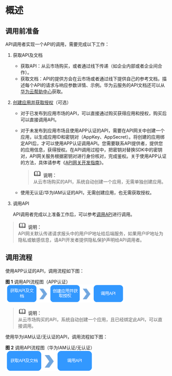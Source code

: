 # 概述<a name="apig-zh-ug-180307008"></a>

## 调用前准备<a name="section173921475315"></a>

API调用者实现一个API的调用，需要完成以下工作：

1.  获取API及文档
    -   获取API：从云市场购买，或者通过线下传递（如企业内部或者企业间合作）。
    -   获取文档：API的提供方会在云市场或者通过线下提供自己的参考文档，描述每个API的请求与响应参数详情、示例。华为云服务的API文档还可以从[华为云帮助中心](https://support.huaweicloud.com/index.html)获取。

2.  [创建应用并获取授权](创建应用并获取授权（可选）.md)（可选）
    -   对于已发布到应用市场的API，可以直接通过购买获得应用和授权，购买后可以直接调用API。
    -   对于未发布到应用市场且使用APP认证的API，需要在API网关中创建一个应用，以生成应用ID和密钥对（AppKey、AppSecret）。将创建的应用绑定API后，才可以使用APP认证调用API。您需要联系API提供者，提供您的应用信息，获得授权。在API调用过程中，把密钥对替换SDK中的密钥对，API网关服务根据密钥对进行身份核对，完成鉴权。关于使用APP认证的方法，具体请参考《[API网关开发指南](https://support.huaweicloud.com/devg-apig/apig-zh-dev-180307002.html)》。

        >![](public_sys-resources/icon-note.gif) **说明：**   
        >从云市场购买的API，系统自动创建一个应用，无需单独创建应用。  

    -   使用无认证/华为IAM认证的API，无需创建应用，也无需获取授权。

3.  调用API

    API调用者完成以上准备工作后，可以参考[调用API](调用API.md)进行调用。


>![](public_sys-resources/icon-note.gif) **说明：**   
>API网关默认传递请求报头中的用户IP地址给后端服务，如果用户IP地址为隐私或敏感信息，请API开发者提供隐私保护声明给API调用者。  

## 调用流程<a name="section545910321848"></a>

使用APP认证的API，调用流程如下图：

**图 1**  调用API流程图（APP认证）<a name="fig6885927194112"></a>  
![](figures/调用API流程图（APP认证）.png "调用API流程图（APP认证）")

>![](public_sys-resources/icon-note.gif) **说明：**   
>从云市场购买的API，系统自动创建一个应用，且已经绑定此API，可以直接调用。  

使用华为IAM认证/无认证的API，调用流程如下图：

**图 2**  调用API流程图（华为IAM认证/无认证）<a name="fig10937151154217"></a>  
![](figures/调用API流程图（华为IAM认证-无认证）.png "调用API流程图（华为IAM认证-无认证）")

